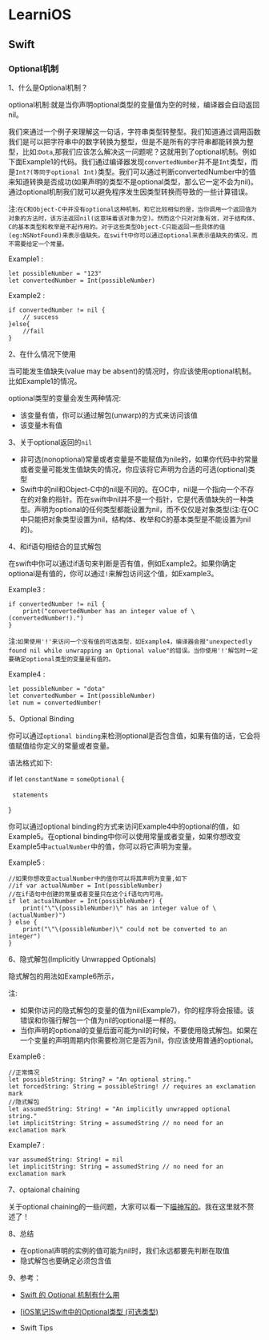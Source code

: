 # LearniOS

## Swift

### Optional机制

1、什么是Optional机制？

optional机制:就是当你声明optional类型的变量值为空的时候，编译器会自动返回nil。

我们来通过一个例子来理解这一句话，字符串类型转整型。我们知道通过调用函数我们是可以把字符串中的数字转换为整型，但是不是所有的字符串都能转换为整型，比如:`Dota`,那我们应该怎么解决这一问题呢？这就用到了optional机制。例如下面Example1的代码。我们通过编译器发现`convertedNumber`并不是`Int`类型，而是`Int?(等同于optional Int)`类型。我们可以通过判断convertedNumber中的值来知道转换是否成功(如果声明的类型不是optional类型，那么它一定不会为nil)。通过optional机制我们就可以避免程序发生因类型转换而导致的一些计算错误。

注:`在C和Object-C中并没有optional这种机制，和它比较相似的是，当你调用一个返回值为对象的方法时，该方法返回nil(这意味着该对象为空)。然而这个只对对象有效，对于结构体、C的基本类型和枚举是不起作用的。对于这些类型Object-C只能返回一些具体的值(eg:NSNotFound)来表示值缺失。在swift中你可以通过optional来表示值缺失的情况，而不需要给定一个常量。`

Example1 :
```
let possibleNumber = "123"
let convertedNumber = Int(possibleNumber)
```

Example2 :

```
if convertedNumber != nil {
    // success
}else{
    //fail
}
```

2、在什么情况下使用

当可能发生值缺失(value may be absent)的情况时，你应该使用optional机制。比如Example1的情况。

optional类型的变量会发生两种情况:

* 该变量有值，你可以通过解包(unwarp)的方式来访问该值
* 该变量木有值

3、关于optional返回的`nil`

* 非可选(nonoptional)常量或者变量是不能赋值为nile的，如果你代码中的常量或者变量可能发生值缺失的情况，你应该将它声明为合适的可选(optional)类型
* Swift中的nil和Object-C中的nil是不同的。在OC中，nil是一个指向一个不存在的对象的指针。而在swift中nil并不是一个指针，它是代表值缺失的一种类型。声明为optional的任何类型都能设置为nil，而不仅仅是对象类型(注:在OC中只能把对象类型设置为nil，结构体、枚举和C的基本类型是不能设置为nil的)。

4、和if语句相结合的显式解包

在swift中你可以通过if语句来判断是否有值，例如Example2。如果你确定optional是有值的，你可以通过`!`来解包访问这个值，如Example3。

Example3 :

```
if convertedNumber != nil {
    print("convertedNumber has an integer value of \(convertedNumber!).")
}
```

注:`如果使用'!'来访问一个没有值的可选类型，如Example4，编译器会报"unexpectedly found nil while unwrapping an Optional value"的错误。当你使用'!'解包时一定要确定optional类型的变量是有值的。`

Example4 :

```
let possibleNumber = "dota"
let convertedNumber = Int(possibleNumber)
let num = convertedNumber!
```

5、Optional Binding

你可以通过`optional binding`来检测optional是否包含值，如果有值的话，它会将值赋值给你定义的常量或者变量。

语法格式如下:

if let `constantName` = `someOptional` {

    `statements`
    
}

你可以通过optional binding的方式来访问Example4中的optional的值，如Example5。在optional binding中你可以使用常量或者变量，如果你想改变Example5中`actualNumber`中的值，你可以将它声明为变量。

Example5 :

```
//如果你想改变actualNumber中的值你可以将其声明为变量,如下
//if var actualNumber = Int(possibleNumber) 
//在if语句中创建的常量或者变量只在这个if语句内可用。
if let actualNumber = Int(possibleNumber) {
    print("\"\(possibleNumber)\" has an integer value of \(actualNumber)")
} else {
    print("\"\(possibleNumber)\" could not be converted to an integer")
}
```

6、隐式解包(Implicitly Unwrapped Optionals)

隐式解包的用法如Example6所示，

注:

* 如果你访问的隐式解包的变量的值为nil(Example7)，你的程序将会报错。该错误和你强行解包一个值为nil的optional是一样的。
* 当你声明的optional的变量后面可能为nil的时候，不要使用隐式解包。如果在一个变量的声明周期内你需要检测它是否为nil，你应该使用普通的optional。

Example6 :

```
//正常情况
let possibleString: String? = "An optional string."
let forcedString: String = possibleString! // requires an exclamation mark
//隐式解包
let assumedString: String! = "An implicitly unwrapped optional string."
let implicitString: String = assumedString // no need for an exclamation mark
```

Example7 :

```
var assumedString: String! = nil
let implicitString: String = assumedString // no need for an exclamation mark
```

7、optaional chaining

关于optional chaining的一些问题，大家可以看一下[喵神写的](http://swifter.tips/optional-chaining/)。我在这里就不赘述了！

8、总结

* 在optional声明的实例的值可能为nil时，我们永远都要先判断在取值
* 隐式解包也要确定必须包含值

9、参考：

* [Swift 的 Optional 机制有什么用](https://www.zhihu.com/question/28026214)

* [[iOS笔记]Swift中的Optional类型 (可选类型)](http://www.jianshu.com/p/0e3712b0c044)

* Swift Tips

